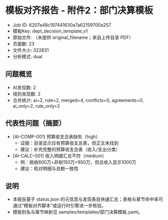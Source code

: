 # 模板对齐报告 - 附件2：部门决算模板

- Job ID: 6207a48c197441630a7a62159700a257
- 模板Key: dept_decision_template_v1
- 原始文件: （未提供 original_filename；来自上传目录 PDF）
- 页面数: 23
- 文件大小: 322831
- 分析模式: dual

## 问题概览
- AI发现数: 2
- 规则发现数: 2
- 合并统计: ai=2, rule=2, merged=4, conflicts=0, agreements=0, ai_only=2, rule_only=2

## 代表性问题（摘要）
- [AI-COMP-001] 预算收支总表缺失（high）
  - 证据：目录显示应有预算收支总表，但正文未找到
  - 建议：补充完整的预算收支总表（收入/支出分类）
- [AI-CALC-001] 收入明细汇总不符（medium）
  - 例：税收800万+非税150万=950万，但总收入显示1000万
  - 建议：核对明细与总额一致性

## 说明
- 本报告基于 status.json 的元信息与发现条目快速汇总；表格与章节命中率可通过“模板对齐脚本”或运行时引擎进一步核验。
- 模板别名与章节映射见 samples/templates/部门决算模板.yaml。